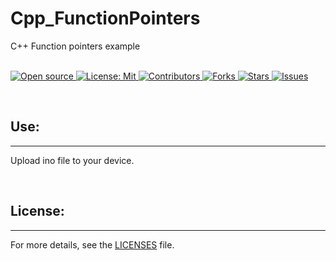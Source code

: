 # Cpp_FunctionPointers
C++ Function pointers example

&nbsp;<br>
[
    ![Open source](
        https://img.shields.io/badge/Open%20Source-Yes-green?style=plastic
    )
    ](
        https://github.com/dannyvanlierop/Cpp_FunctionPointers
    )
[
    ![License: Mit](
        https://img.shields.io/badge/license-MIT-green.svg?style=plastic)
    ](
        https://en.wikipedia.org/wiki/MIT_License
    )
[
    ![Contributors](
        https://img.shields.io/github/contributors/dannyvanlierop/Cpp_FunctionPointers?style=plastic)
    ](
        https://github.com/dannyvanlierop/Cpp_FunctionPointers/graphs/contributors
    )
[
    ![Forks](
        https://img.shields.io/github/forks/dannyvanlierop/Cpp_FunctionPointers?style=plastic)
    ](
        https://github.com/dannyvanlierop/Cpp_FunctionPointers/network/members
	)
[
    ![Stars](
        https://img.shields.io/github/stars/dannyvanlierop/Cpp_FunctionPointers?style=plastic)
  ](
        https://github.com/dannyvanlierop/Cpp_FunctionPointers/stargazers
	)
[
    ![Issues](
        https://img.shields.io/github/issues/dannyvanlierop/Cpp_FunctionPointers?style=plastic)
  ](
        https://github.com/dannyvanlierop/Cpp_FunctionPointers/issues
	)

&nbsp;<br>
## Use:
<hr>

Upload ino file to your device.

&nbsp;<br>
## License:
<hr>

For more details,
see the [LICENSES](https://github.com/dannyvanlierop/Cpp_FunctionPointers/blob/master/LICENSE) file.

<br>&nbsp;